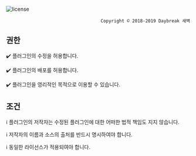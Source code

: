 ![license](https://user-images.githubusercontent.com/39194432/51786047-5ff7ba80-21a2-11e9-829f-5429e589a89a.png)

                                        Copyright ©️ 2018-2019 Daybreak 새벽                                        

## 권한
✔️ 플러그인의 수정을 허용합니다.

✔️ 플러그인의 배포를 허용합니다.

✔️ 플러그인을 영리적인 목적으로 이용할 수 있습니다.

## 조건
ℹ️ 플러그인의 저작자는 수정된 플러그인에 대한 어떠한 법적 책임도 지지 않습니다.

ℹ️ 저작자의 이름과 소스의 출처를 반드시 명시하여야 합니다.

ℹ️ 동일한 라이선스가 적용되여야 합니다.
